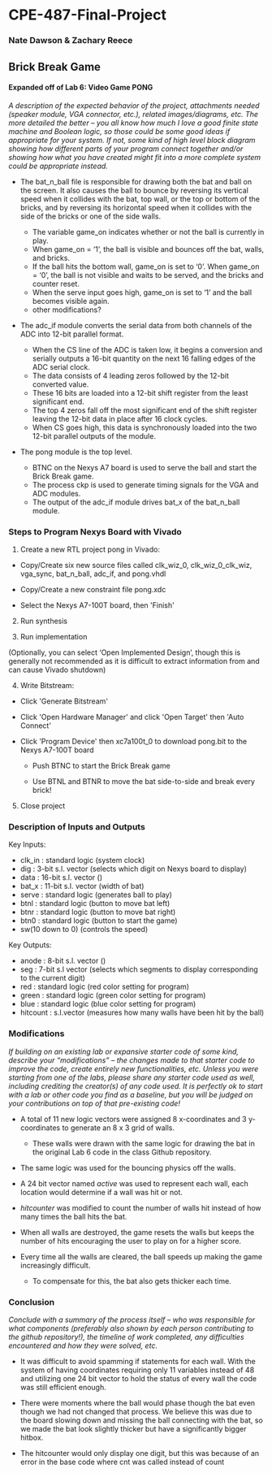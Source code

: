 # CPE-487-Final-Project
### Nate Dawson & Zachary Reece
## Brick Break Game
#### Expanded off of Lab 6: Video Game PONG

_A description of the expected behavior of the project, attachments needed (speaker module, VGA connector, etc.), related images/diagrams, etc. The more detailed the better – you all know how much I love a good finite state machine and Boolean logic, so those could be some good ideas if appropriate for your system. If not, some kind of high level block diagram showing how different parts of your program connect together and/or showing how what you have created might fit into a more complete system could be appropriate instead._

- The bat_n_ball file is responsible for drawing both the bat and ball on the screen. It also causes the ball to bounce by reversing its vertical speed when it collides with the bat, top wall, or the top or bottom of the bricks, and by reversing its horizontal speed when it collides with the side of the bricks or one of the side walls.

  - The variable game_on indicates whether or not the ball is currently in play.
  - When game_on = ‘1’, the ball is visible and bounces off the bat, walls, and bricks.
  - If the ball hits the bottom wall, game_on is set to ‘0’. When game_on = ‘0’, the ball is not visible and waits to be served, and the bricks and counter reset.
  - When the serve input goes high, game_on is set to ‘1’ and the ball becomes visible again.
  - other modifications?

- The adc_if module converts the serial data from both channels of the ADC into 12-bit parallel format.
  - When the CS line of the ADC is taken low, it begins a conversion and serially outputs a 16-bit quantity on the next 16 falling edges of the ADC serial clock.
  - The data consists of 4 leading zeros followed by the 12-bit converted value.
  - These 16 bits are loaded into a 12-bit shift register from the least significant end.
  - The top 4 zeros fall off the most significant end of the shift register leaving the 12-bit data in place after 16 clock cycles.
  - When CS goes high, this data is synchronously loaded into the two 12-bit parallel outputs of the module.

- The pong module is the top level.
  - BTNC on the Nexys A7 board is used to serve the ball and start the Brick Break game.
  - The process ckp is used to generate timing signals for the VGA and ADC modules.
  - The output of the adc_if module drives bat_x of the bat_n_ball module.

### Steps to Program Nexys Board with Vivado

1. Create a new RTL project pong in Vivado:

- Copy/Create six new source files called clk_wiz_0, clk_wiz_0_clk_wiz, vga_sync, bat_n_ball, adc_if, and pong.vhdl

- Copy/Create a new constraint file pong.xdc

- Select the Nexys A7-100T board, then 'Finish'

2. Run synthesis

3. Run implementation

(Optionally, you can select ‘Open Implemented Design’, though this is generally not recommended as it is difficult to extract information from and can cause Vivado shutdown)

4. Write Bitstream:

- Click 'Generate Bitstream'

- Click 'Open Hardware Manager' and click 'Open Target' then 'Auto Connect'

- Click 'Program Device' then xc7a100t_0 to download pong.bit to the Nexys A7-100T board

  - Push BTNC to start the Brick Break game

  - Use BTNL and BTNR to move the bat side-to-side and break every brick!

5. Close project

### Description of Inputs and Outputs

Key Inputs:

- clk_in : standard logic (system clock)
- dig : 3-bit s.l. vector (selects which digit on Nexys board to display)
- data : 16-bit s.l. vector ()
- bat_x : 11-bit s.l. vector (width of bat)
- serve : standard logic (generates ball to play)
- btnl : standard logic (button to move bat left)
- btnr : standard logic (button to move bat right)
- btn0 : standard logic (button to start the game)
- sw(10 down to 0) (controls the speed)

Key Outputs:

- anode : 8-bit s.l. vector ()
- seg : 7-bit s.l vector (selects which segments to display corresponding to the current digit)
- red : standard logic (red color setting for program)
- green : standard logic (green color setting for program)
- blue : standard logic (blue color setting for program)
- hitcount : s.l.vector (measures how many walls have been hit by the ball)

### Modifications
_If building on an existing lab or expansive starter code of some kind, describe your “modifications” – the changes made to that starter code to improve the code, create entirely new functionalities, etc. Unless you were starting from one of the labs, please share any starter code used as well, including crediting the creator(s) of any code used. It is perfectly ok to start with a lab or other code you find as a baseline, but you will be judged on your contributions on top of that pre-existing code!_

- A total of 11 new logic vectors were assigned 8 x-coordinates and 3 y-coordinates to generate an 8 x 3 grid of walls.

  - These walls were drawn with the same logic for drawing the bat in the original Lab 6 code in the class Github repository.
  
- The same logic was used for the bouncing physics off the walls.
  
- A 24 bit vector named _active_ was used to represent each wall, each location would determine if a wall was hit or not.

- _hitcounter_ was modified to count the number of walls hit instead of how many times the ball hits the bat.

- When all walls are destroyed, the game resets the walls but keeps the number of hits encouraging the user to play on for a higher score.

- Every time all the walls are cleared, the ball speeds up making the game increasingly difficult.

  - To compensate for this, the bat also gets thicker each time.

### Conclusion
_Conclude with a summary of the process itself – who was responsible for what components (preferably also shown by each person contributing to the github repository!), the timeline of work completed, any difficulties encountered and how they were solved, etc._

- It was difficult to avoid spamming if statements for each wall. With the system of having coordinates requiring only 11 variables instead of 48 and utilizing one 24 bit vector to hold the status of every wall the code was still efficient enough.

- There were moments where the ball would phase though the bat even though we had not changed that process. We believe this was due to the board slowing down and missing the ball connecting with the bat, so we made the bat look slightly thicker but have a significantly bigger hitbox. 

- The hitcounter would only display one digit, but this was because of an error in the base code where cnt was called instead of count

